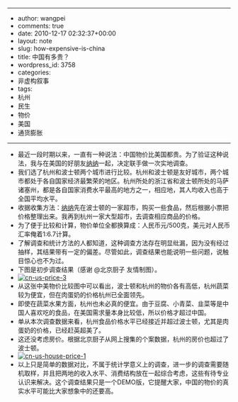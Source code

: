 - --
- author: wangpei
- comments: true
- date: 2010-12-17 02:32:37+00:00
- layout: note
- slug: how-expensive-is-china
- title: 中国有多贵？
- wordpress_id: 3758
- categories:
- 非虚构叙事
- tags:
- 杭州
- 民生
- 物价
- 美国
- 通货膨胀
- --
- 最近一段时期以来，一直有一种说法：中国物价比美国都贵。为了验证这种说法，我与在美国的好朋友[纳纳](http://nana.blog.paowang.net)一起，决定联手做一次实地调查。
- 我们选了杭州和波士顿两个城市进行比较。杭州和波士顿是友好城市，两个城市都处于各自国家经济最繁荣的地区。杭州所处的浙江省和波士顿所处的马萨诸塞州，都是各自国家消费水平最高的地方之一，相应地，其人均收入也高于全国平均水平。
- 收据收集方法：[纳纳](http://nana.blog.paowang.net)先在波士顿的一家超市，购买一些食品，然后根据小票把价格整理出来。我再到杭州一家大型超市，去调查相应商品的价格。
- 为了便于比较和计算，物价单位全都换算成：人民币元/500克，美元对人民币汇率俺着1:6.7计算。
- 了解调查和统计方法的人都知道，这种调查方法存在明显纰漏，因为没有经过抽样，其结果带有一定的偏差。尽管如此，调查结果也能说明一些问题，说触目惊心也不为过。
- 下图是初步调查结果（感谢 @北京厨子 友情制图）。
- [![cn-us-price-3](http://farm6.static.flickr.com/5162/5267711210_c72647a1db_b.jpg)](http://www.flickr.com/photos/42121485@N00/5267711210)
- 从这张中美物价比较图中可以看出，波士顿和杭州的物价各有高低，杭州蔬菜较为便宜，但在肉蛋奶的价格杭州已全面领先。
- 即使在蔬菜水果方面，杭州也未必真的便宜。由于豆腐、小青菜、韭菜等是中国人喜欢吃的食品，在美国需求量本身比较低，所以价格才超过中国。
- 单从本次调查数据来看，杭州食品价格水平已经接近并超过波士顿，尤其是肉蛋奶的价格，已经赶英超美了。
- 这还没考虑房价。根据北京厨子从网上搜集的个案数据，杭州的房价也超过了波士顿。
- [![cn-us-house-price-1](http://farm6.static.flickr.com/5086/5267712036_a5cec2a410_b.jpg)](http://www.flickr.com/photos/42121485@N00/5267712036)
- 以上只是简单的数据对比，不属于统计学意义上的调查，进一步的调查需要随机取样，并且把两地的收入水平、消费结构放在一起综合考虑，这些有待专业认识来解决。这个调查结果只是一个DEMO版，它提醒大家，中国的物价的真实水平可能比大家想象中的还要高。
